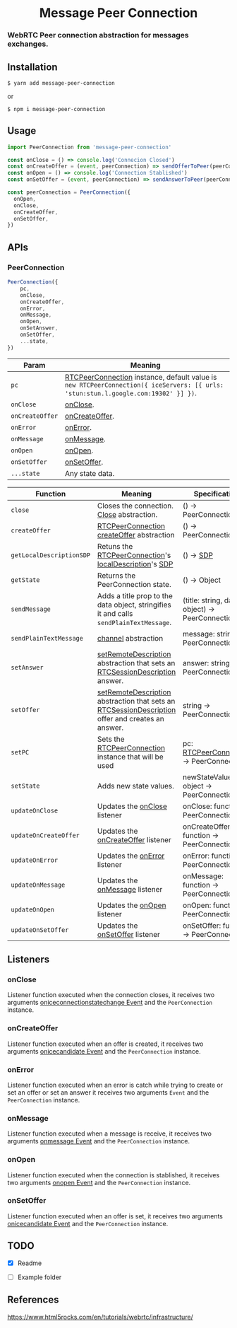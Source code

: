 <h1 align="center">
  Message Peer Connection
  <br />
</h1>

### WebRTC Peer connection abstraction for messages exchanges.

## Installation


```console
$ yarn add message-peer-connection
```
or
```console
$ npm i message-peer-connection
```

## Usage

```js
import PeerConnection from 'message-peer-connection'

const onClose = () => console.log('Connecion Closed')
const onCreateOffer = (event, peerConnection) => sendOfferToPeer(peerConnection)
const onOpen = () => console.log('Connection Stablished')
const onSetOffer = (event, peerConnection) => sendAnswerToPeer(peerConnection)

const peerConnection = PeerConnection({
  onOpen,
  onClose,
  onCreateOffer,
  onSetOffer,
})
```

## APIs

### PeerConnection

```js
PeerConnection({
    pc,
    onClose,
    onCreateOffer,
    onError,
    onMessage,
    onOpen,
    onSetAnswer,
    onSetOffer,
    ...state,
})
```

Param | Meaning
---|---
`pc` | [RTCPeerConnection](https://developer.mozilla.org/pt-BR/docs/Web/API/RTCPeerConnection) instance, default value is `new RTCPeerConnection({ iceServers: [{ urls: 'stun:stun.l.google.com:19302' }] })`.
`onClose` | [onClose](#onClose).
`onCreateOffer` | [onCreateOffer](#onCreateOffer).
`onError` | [onError](#onError).
`onMessage` | [onMessage](#onMessage).
`onOpen` | [onOpen](#onOpen).
`onSetOffer` | [onSetOffer](#onSetOffer).
`...state` | Any state data.

Function | Meaning | Specification
---|---|---
`close` | Closes the connection. [Close](https://developer.mozilla.org/en-US/docs/Web/API/RTCPeerConnection/close) abstraction. | () -> PeerConnection.
`createOffer` | [RTCPeerConnection createOffer](https://developer.mozilla.org/en-US/docs/Web/API/RTCPeerConnection/createOffer) abstraction | () -> PeerConnection
`getLocalDescriptionSDP` | Retuns the [RTCPeerConnection](https://developer.mozilla.org/pt-BR/docs/Web/API/RTCPeerConnection)'s [localDescription](https://developer.mozilla.org/en-US/docs/Web/API/RTCPeerConnection/setLocalDescription)'s [SDP](https://developer.mozilla.org/en-US/docs/Glossary/SDP) | () -> [SDP](https://developer.mozilla.org/en-US/docs/Glossary/SDP)
`getState` | Returns the PeerConnection state. | () -> Object
`sendMessage` | Adds a title prop to the data object, stringifies it and calls `sendPlainTextMessage`. | (title: string, data: object) -> PeerConnection
`sendPlainTextMessage` | [channel](https://developer.mozilla.org/en-US/docs/Web/API/RTCDataChannel/send) abstraction | message: string -> PeerConnection
`setAnswer` | [setRemoteDescription](https://developer.mozilla.org/en-US/docs/Web/API/RTCPeerConnection/setRemoteDescription) abstraction that sets an [RTCSessionDescription](https://developer.mozilla.org/en-US/docs/Web/API/RTCSessionDescription) answer. | answer: string -> PeerConnection
`setOffer` | [setRemoteDescription](https://developer.mozilla.org/en-US/docs/Web/API/RTCPeerConnection/setRemoteDescription) abstraction that sets an [RTCSessionDescription](https://developer.mozilla.org/en-US/docs/Web/API/RTCSessionDescription) offer and creates an answer. | string -> PeerConnection
`setPC` | Sets the [RTCPeerConnection](https://developer.mozilla.org/pt-BR/docs/Web/API/RTCPeerConnection) instance that will be used | pc: [RTCPeerConnection](https://developer.mozilla.org/pt-BR/docs/Web/API/RTCPeerConnection) -> PeerConnection
`setState` | Adds new state values. | newStateValues: object -> PeerConnection
`updateOnClose` | Updates the [onClose](#onClose) listener | onClose: function -> PeerConnection
`updateOnCreateOffer` | Updates the [onCreateOffer](#onCreateOffer) listener | onCreateOffer: function -> PeerConnection
`updateOnError` | Updates the [onError](#onError) listener | onError: function -> PeerConnection
`updateOnMessage` | Updates the [onMessage](#onMessage) listener | onMessage: function -> PeerConnection
`updateOnOpen` | Updates the [onOpen](#onOpen) listener | onOpen: function -> PeerConnection
`updateOnSetOffer` | Updates the [onSetOffer](#onSetOffer) listener | onSetOffer: function -> PeerConnection

## Listeners

### onClose

Listener function executed when the connection closes, it receives two arguments [oniceconnectionstatechange Event](https://developer.mozilla.org/en-US/docs/Web/API/RTCPeerConnection/oniceconnectionstatechange) and the `PeerConnection` instance.

### onCreateOffer

Listener function executed when an offer is created, it receives two arguments [onicecandidate Event](https://developer.mozilla.org/en-US/docs/Web/API/RTCPeerConnection/onicecandidate) and the `PeerConnection` instance.

### onError

Listener function executed when an error is catch while trying to create or set an offer or set an answer it receives two arguments `Event` and the `PeerConnection` instance.

### onMessage

Listener function executed when a message is receive, it receives two arguments [onmessage Event](https://developer.mozilla.org/en-US/docs/Web/API/RTCDataChannel/onmessage) and the `PeerConnection` instance.

### onOpen

Listener function executed when the connection is stablished, it receives two arguments [onopen Event](https://developer.mozilla.org/en-US/docs/Web/API/RTCDataChannel/onopen) and the `PeerConnection` instance.

### onSetOffer

Listener function executed when an offer is set, it receives two arguments [onicecandidate Event](https://developer.mozilla.org/en-US/docs/Web/API/RTCPeerConnection/onicecandidate) and the `PeerConnection` instance.

## TODO

- [x] Readme
- [ ] Example folder


## References

https://www.html5rocks.com/en/tutorials/webrtc/infrastructure/